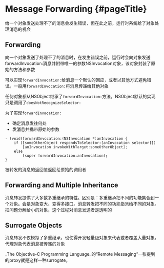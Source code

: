 # Message Forwarding {#pageTitle}

给一个对象发送处理不了的消息会发生错误，但在此之前，运行时系统给了对象处理消息的机会

## Forwarding

向一个对象发送了处理不了的消息时，在发生错误之前，运行时会向对象发送forwardInvocation:消息并附带唯一的参数NSInvocation对象，该对象封装了原始的方法和参数

可以实现`forwardInvocation:`给消息一个默认的回应，或者以其他方式避免错误。一般用`forwardInvocation:`将消息传递给其他对象

任何对象都从NSObject继承了`forwardInvocation:`方法。NSObject默认的实现只是调用了`doesNotRecognizeSelector:`

为了实现`forwardInvocation:`

* 确定消息发往何处
* 发消息并携带原始的参数

```
- (void)forwardInvocation:(NSInvocation *)anInvocation {
    if ([someOtherObject respondsToSelector:[anInvocation selector]])
        [anInvocation invokeWithTarget:someOtherObject];
    else
        [super forwardInvocation:anInvocation];
}
```

被转发的消息的返回值返回给原始的调用者

## Forwarding and Multiple Inheritance

消息转发提供了大多数多重继承的特性。区别是：多重继承把不同的功能集合到一个对象。会是对象变大、变得多接口。消息转发把不同的功能指派给不同的对象。把问题分解给小的对象，这个过程对消息发送者是透明的

## Surrogate Objects

消息转发不仅模拟了多重继承，也使得开发轻量级对象来代表或者覆盖大量对象。代理对象代表消息被传递的对象

_The Objective-C Programming Language_的“Remote Messaging”一张提到的proxy就是这样一种surrogate。


